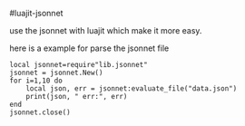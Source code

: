 #luajit-jsonnet

use the jsonnet with luajit which make it more easy.

here is a example for parse the jsonnet file
```
local jsonnet=require"lib.jsonnet"
jsonnet = jsonnet.New()
for i=1,10 do
    local json, err = jsonnet:evaluate_file("data.json")
    print(json, " err:", err)
end
jsonnet.close()
```